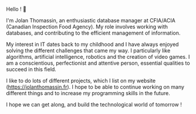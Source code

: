 Hello ! 👋

I'm Jolan Thomassin, an enthusiastic database manager at CFIA/ACIA (Canadian Inspection Food Agency). My role involves working with databases, and contributing to the efficient management of information.

My interest in IT dates back to my childhood and I have always enjoyed solving the different challenges that came my way. I particularly like algorithms, artificial intelligence, robotics and the creation of video games. I am a conscientious, perfectionist and attentive person, essential qualities to succeed in this field.

I like to do lots of different projects, which I list on my website (https://jolanthomassin.fr). I hope to be able to continue working on many different things and to increase my programming  skills in the future.

I hope we can get along, and build the technological world of tomorrow !
